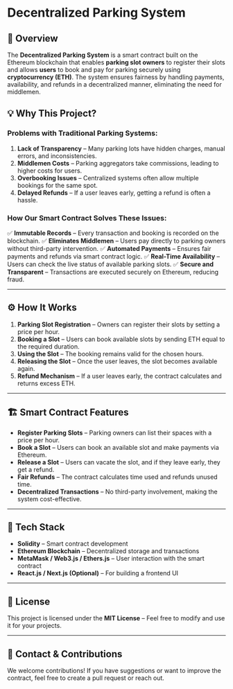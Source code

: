 # Decentralized Parking System

## 📌 Overview

The **Decentralized Parking System** is a smart contract built on the Ethereum blockchain that enables **parking slot owners** to register their slots and allows **users** to book and pay for parking securely using **cryptocurrency (ETH)**. The system ensures fairness by handling payments, availability, and refunds in a decentralized manner, eliminating the need for middlemen.

## 💡 Why This Project?

### Problems with Traditional Parking Systems:

1. **Lack of Transparency** – Many parking lots have hidden charges, manual errors, and inconsistencies.
2. **Middlemen Costs** – Parking aggregators take commissions, leading to higher costs for users.
3. **Overbooking Issues** – Centralized systems often allow multiple bookings for the same spot.
4. **Delayed Refunds** – If a user leaves early, getting a refund is often a hassle.

### How Our Smart Contract Solves These Issues:

✅ **Immutable Records** – Every transaction and booking is recorded on the blockchain.
✅ **Eliminates Middlemen** – Users pay directly to parking owners without third-party intervention.
✅ **Automated Payments** – Ensures fair payments and refunds via smart contract logic.
✅ **Real-Time Availability** – Users can check the live status of available parking slots.
✅ **Secure and Transparent** – Transactions are executed securely on Ethereum, reducing fraud.

---

## ⚙️ How It Works

1. **Parking Slot Registration** – Owners can register their slots by setting a price per hour.
2. **Booking a Slot** – Users can book available slots by sending ETH equal to the required duration.
3. **Using the Slot** – The booking remains valid for the chosen hours.
4. **Releasing the Slot** – Once the user leaves, the slot becomes available again.
5. **Refund Mechanism** – If a user leaves early, the contract calculates and returns excess ETH.

---

## 🏗️ Smart Contract Features

- **Register Parking Slots** – Parking owners can list their spaces with a price per hour.
- **Book a Slot** – Users can book an available slot and make payments via Ethereum.
- **Release a Slot** – Users can vacate the slot, and if they leave early, they get a refund.
- **Fair Refunds** – The contract calculates time used and refunds unused time.
- **Decentralized Transactions** – No third-party involvement, making the system cost-effective.

---

## 🔧 Tech Stack

- **Solidity** – Smart contract development
- **Ethereum Blockchain** – Decentralized storage and transactions
- **MetaMask / Web3.js / Ethers.js** – User interaction with the smart contract
- **React.js / Next.js (Optional)** – For building a frontend UI

---

## 📜 License

This project is licensed under the **MIT License** – Feel free to modify and use it for your projects.

---

## 📩 Contact & Contributions

We welcome contributions! If you have suggestions or want to improve the contract, feel free to create a pull request or reach out.
